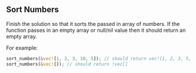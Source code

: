 ## Sort Numbers

Finish the solution so that it sorts the passed in array of numbers. If the function passes in an empty array or null/nil value then it should return an empty array.

For example:

```rust
sort_numbers(&vec![1, 2, 3, 10, 5]); // should return vec![1, 2, 3, 5, 10]
sort_numbers(&vec![]); // should return !vec[]
```
